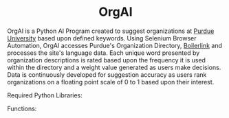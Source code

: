 <h1 align="center">OrgAI</h1>

OrgAI is a Python AI Program created to suggest organizations at <a href="https://www.purdue.edu">Purdue University</a> based upon defined keywords. Using Selenium Browser Automation, OrgAI accesses Purdue's Organization Directory, <a href="https://boilerlink.purdue.edu">Boilerlink</a> and processes the site's language data. Each unique word presented by organization descriptions is rated based upon the frequency it is used within the directory and a weight value generated as users make decisions. Data is continuously developed for suggestion accuracy as users rank organizations on a floating point scale of 0 to 1 based upon their interest.

Required Python Libraries:

Functions:
